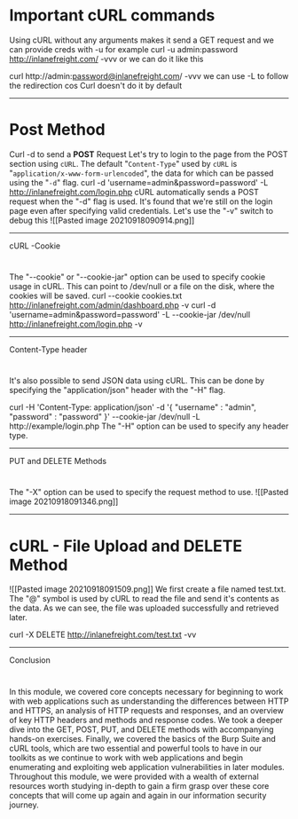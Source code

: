 # Important cURL commands

Using cURL without any arguments makes it send a GET request 
and we can provide creds with -u
for example 
curl -u admin:password  http://inlanefreight.com/ -vvv
or we can do it like this 

curl http://admin:password@inlanefreight.com/ -vvv
we can use -L to follow the redirection cos Curl doesn't do it by default 

______
# Post Method


Curl -d to send a **POST** Request 
Let's try to login to the page from the POST section using `cURL`. The default "`Content-Type`" used by `cURL` is "`application/x-www-form-urlencoded`", the data for which can be passed using the "`-d`" flag.
curl -d 'username=admin&password=password' -L http://inlanefreight.com/login.php
cURL automatically sends a POST request when the "-d" flag is used. It's found that we're still on the login page even after specifying valid credentials. Let's use the "-v" switch to debug this
![[Pasted image 20210918090914.png]]
___
cURL -Cookie
#
The "--cookie" or "--cookie-jar" option can be used to specify cookie usage in cURL. This can point to /dev/null or a file on the disk, where the cookies will be saved.
curl --cookie cookies.txt http://inlanefreight.com/admin/dashboard.php -v
curl -d 'username=admin&password=password' -L --cookie-jar /dev/null  http://inlanefreight.com/login.php -v
______
Content-Type header
#
It's also possible to send JSON data using cURL. This can be done by specifying the "application/json" header with the "-H" flag.

curl -H 'Content-Type: application/json' -d '{ "username" : "admin", "password" : "password" }' --cookie-jar /dev/null -L  http://example/login.php
The "-H" option can be used to specify any header type.
_____
PUT and DELETE Methods
#
The "-X" option can be used to specify the request method to use.
![[Pasted image 20210918091346.png]]
___

# cURL - File Upload and DELETE Method
![[Pasted image 20210918091509.png]]
We first create a file named test.txt. The "@" symbol is used by cURL to read the file and send it's contents as the data. As we can see, the file was uploaded successfully and retrieved later.

 curl -X DELETE http://inlanefreight.com/test.txt -vv
 ___
 Conclusion
 #
In this module, we covered core concepts necessary for beginning to work with web applications such as understanding the differences between HTTP and HTTPS, an analysis of HTTP requests and responses, and an overview of key HTTP headers and methods and response codes. We took a deeper dive into the GET, POST, PUT, and DELETE methods with accompanying hands-on exercises. Finally, we covered the basics of the Burp Suite and cURL tools, which are two essential and powerful tools to have in our toolkits as we continue to work with web applications and begin enumerating and exploiting web application vulnerabilities in later modules. Throughout this module, we were provided with a wealth of external resources worth studying in-depth to gain a firm grasp over these core concepts that will come up again and again in our information security journey.